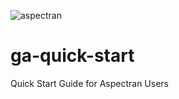 ![aspectran](https://aspectran.com/images/header_aspectran.png)

# ga-quick-start
Quick Start Guide for Aspectran Users
